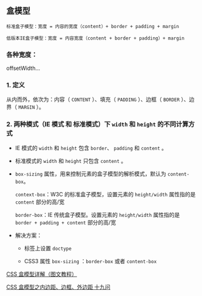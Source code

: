 ## 盒模型

```
标准盒子模型：宽度 = 内容的宽度（content）+ border + padding + margin

低版本IE盒子模型：宽度 = 内容宽度（content + border + padding）+ margin
```

### 各种宽度：

offsetWidth...

### 1. 定义

从内而外，依次为：内容（ `CONTENT` ）、填充（ `PADDING` ）、边框（ `BORDER` ）、边界（ `MARGIN` ）。

### 2. 两种模式（IE 模式 和 标准模式）下 `width` 和 `height` 的不同计算方式

- IE 模式的 `width` 和 `height` 包含 `border`、 `padding` 和 `content` 。

- 标准模式的 `width` 和 `height` 只包含 `content` 。

- `box-sizing` 属性，用来控制元素的盒子模型的解析模式，默认为 `content-box`。

  `context-box`：W3C 的标准盒子模型，设置元素的 `height/width` 属性指的是 `content` 部分的高/宽

  `border-box`：IE 传统盒子模型。设置元素的 `height/width` 属性指的是 `border + padding + content` 部分的高/宽

- 解决方案：

  - 标签上设置 `doctype`

  - CSS3 属性 `box-sizing` ：`border-box` 或者 `content-box`

[CSS 盒模型详解（图文教程）](https://www.cnblogs.com/qianguyihao/p/7256371.html)

[CSS 盒模型之内边距、边框、外边距 十九问](https://juejin.cn/post/6880111680153059341)
